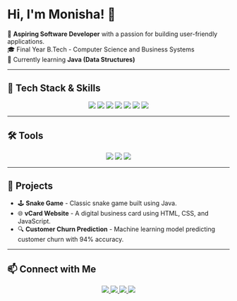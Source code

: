# Hi, I'm Monisha! 👋  

🚀 **Aspiring Software Developer** with a passion for building user-friendly applications.  
🎓 Final Year B.Tech - Computer Science and Business Systems  
🎯 Currently learning **Java (Data Structures)**  

---

## 🔧 Tech Stack & Skills  

<p align="center">
  <img src="https://img.shields.io/badge/Java-ED8B00?style=for-the-badge&logo=openjdk&logoColor=white">
  <img src="https://img.shields.io/badge/HTML5-%23E34F26?style=for-the-badge&logo=html5&logoColor=white">
  <img src="https://img.shields.io/badge/CSS3-%231572B6?style=for-the-badge&logo=css3&logoColor=white">
  <img src="https://img.shields.io/badge/JavaScript(Basics)-F7DF1E?style=for-the-badge&logo=javascript&logoColor=black">
  <img src="https://img.shields.io/badge/Azure(AZ900)-0089D6?style=for-the-badge&logo=microsoft-azure&logoColor=white">
  <img src="https://img.shields.io/badge/MySQL-4479A1?style=for-the-badge&logo=mysql&logoColor=white">
  <img src="https://img.shields.io/badge/UI/UX-ff69b4?style=for-the-badge&logo=figma&logoColor=white">
</p>  

---

## 🛠️ Tools  

<p align="center">
  <img src="https://img.shields.io/badge/Figma-%23F24E1E?style=for-the-badge&logo=figma&logoColor=white">
  <img src="https://img.shields.io/badge/Visual%20Studio%20Code-%23007ACC?style=for-the-badge&logo=visualstudiocode&logoColor=white">
  <img src="https://img.shields.io/badge/MS%20Office(Docs,Excel,PowerPoint)-D83B01?style=for-the-badge&logo=microsoftoffice&logoColor=white">
</p>  

---

## 📌 Projects  

- 🕹️ **Snake Game** - Classic snake game built using Java.  
- 🌐 **vCard Website** - A digital business card using HTML, CSS, and JavaScript.  
- 🔍 **Customer Churn Prediction** - Machine learning model predicting customer churn with 94% accuracy.  

---

## 📫 Connect with Me  

<p align="center">
  <a href="https://www.linkedin.com/in/monisha-n-154074239/">
    <img src="https://img.shields.io/badge/LinkedIn-0A66C2?style=for-the-badge&logo=linkedin&logoColor=white">
  </a>
  <a href="https://monishanarayanan21.github.io/Portfolio/">
    <img src="https://img.shields.io/badge/Portfolio-ff69b4?style=for-the-badge&logo=githubpages&logoColor=white">
  </a>
  <a href="https://www.geeksforgeeks.org/user/monishanarcrd2/">
    <img src="https://img.shields.io/badge/GeeksforGeeks-0F9D58?style=for-the-badge&logo=geeksforgeeks&logoColor=white">
  </a>
  <a href="mailto:monishanarayanan37@gmail.com">
    <img src="https://img.shields.io/badge/Email-D14836?style=for-the-badge&logo=gmail&logoColor=white">
  </a>
</p>  
